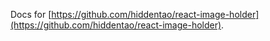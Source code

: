 Docs for [https://github.com/hiddentao/react-image-holder](https://github.com/hiddentao/react-image-holder).
